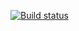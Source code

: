 [![Build status](https://ci.appveyor.com/api/projects/status/qfp80pl40gss8abw?svg=true)](https://ci.appveyor.com/project/Grey601/javaautomation-api-ci)